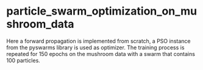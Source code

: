 # particle_swarm_optimization_on_mushroom_data
Here a forward propagation is implemented from scratch, a PSO instance from the pyswarms library is used as optimizer. The training process is repeated for 150 epochs on the mushroom data with a swarm that contains 100 particles.
